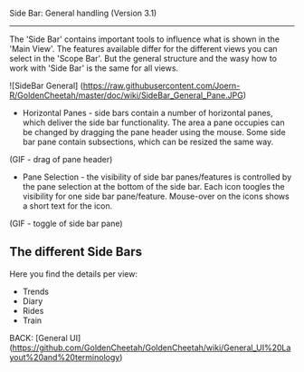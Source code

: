 Side Bar: General handling (Version 3.1)
***

The 'Side Bar' contains important tools to influence what is shown in the 'Main View'. The features available differ for the different views you can select in the 'Scope Bar'. But the general structure and the wasy how to work with 'Side Bar' is the same for all views.

![SideBar General] (https://raw.githubusercontent.com/Joern-R/GoldenCheetah/master/doc/wiki/SideBar_General_Pane.JPG)

* Horizontal Panes - side bars contain a number of horizontal panes, which deliver the side bar functionality. The area a pane occupies can be changed by dragging the pane header using the mouse. Some side bar pane contain subsections, which can be resized the same way.

(GIF - drag of pane header)

* Pane Selection - the visibility of side bar panes/features is controlled by the pane selection at the bottom of the side bar. Each icon toogles the visibility for one side bar pane/feature. Mouse-over on the icons shows a short text for the icon.

(GIF - toggle of side bar pane)

## The different Side Bars

Here you find the details per view:
* Trends
* Diary
* Rides
* Train

BACK: [General UI] (https://github.com/GoldenCheetah/GoldenCheetah/wiki/General_UI%20Layout%20and%20terminology)


